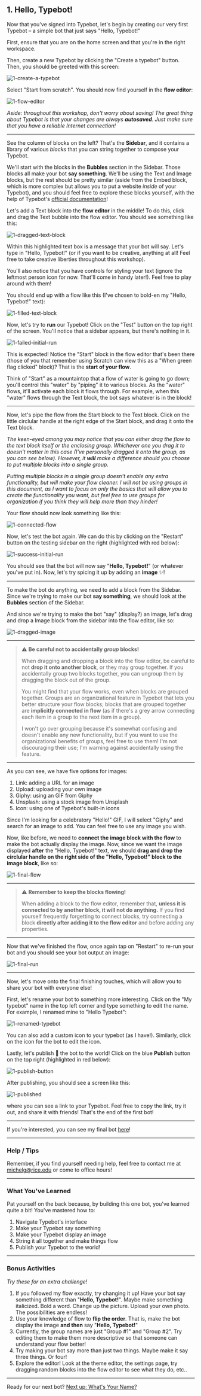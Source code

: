 ## 1. Hello, Typebot!

Now that you've signed into Typebot, let's begin by creating our very first Typebot – a simple bot that just says "Hello, Typebot!"

First, ensure that you are on the home screen and that you're in the right workspace. 

Then, create a new Typebot by clicking the "Create a typebot" button. Then, you should be greeted with this screen:

![1-create-a-typebot](1-create-a-typebot.png)

Select "Start from scratch". You should now find yourself in the **flow editor**:

![1-flow-editor](1-flow-editor.png)

*Aside: throughout this workshop, don't worry about saving! The great thing about Typebot is that your changes are always **autosaved**. Just make sure that you have a reliable Internet connection!*

---

See the column of blocks on the left? That's the **Sidebar**, and it contains a library of various *blocks* that you can string together to compose your Typebot.

We'll start with the blocks in the **Bubbles** section in the Sidebar. Those blocks all make your bot **say something**. We'll be using the Text and Image blocks, but the rest should be pretty similar (aside from the Embed block, which is more complex but allows you to put a website *inside* of your Typebot), and you should feel free to explore these blocks yourself, with the help of Typebot's [official documentation](https://docs.typebot.io/get-started/introduction)!

Let's add a Text block into the **flow editor** in the middle! To do this, click and drag the Text bubble into the flow editor. You should see something like this:

![1-dragged-text-block](1-dragged-text-block.png)

Within this highlighted text box is a message that your bot will say. Let's type in "Hello, Typebot!" (or if you want to be creative, anything at all! Feel free to take creative liberties throughout this workshop).

You'll also notice that you have controls for styling your text (ignore the leftmost person icon for now. That'll come in handy later!). Feel free to play around with them!

You should end up with a flow like this (I've chosen to bold-en my "Hello, Typebot!" text):

![1-filled-text-block](1-filled-text-block.png)

Now, let's try to **run** our Typebot! Click on the "Test" button on the top right of the screen. You'll notice that a sidebar appears, but there's nothing in it.

![1-failed-initial-run](1-failed-initial-run.png)

This is expected! Notice the "Start" block in the flow editor that's been there (those of you that remember using Scratch can view this as a "When green flag clicked" block)? That is the **start of your flow**. 

Think of "Start" as a mountaintop that a flow of water is going to go down; you'll control this "water" by "piping" it to various blocks. As the "water" flows, it'll activate each block it flows through. For example, when this "water" flows through the Text block, the bot says whatever is in the block!

---

Now, let's pipe the flow from the Start block to the Text block. Click on the little circlular handle at the right edge of the Start block, and drag it onto the Text block.

*The keen-eyed among you may notice that you can either drag the flow to the text block itself or the enclosing group. Whichever one you drag it to doesn't matter in this case (I've personally dragged it onto the group, as you can see below). However, it **will** make a difference should you choose to put multiple blocks into a single group.*

*Putting multiple blocks in a single group doesn't enable any extra functionality, but will make your flow cleaner. I will not be using groups in this document, as I want to focus on only the basics that will allow you to create the functionality you want, but feel free to use groups for organization if you think they will help more than they hinder!* 

Your flow should now look something like this:

![1-connected-flow](1-connected-flow.png)

Now, let's test the bot again. We can do this by clicking on the "Restart" button on the testing sidebar on the right (highlighted with red below):

![1-success-initial-run](1-success-initial-run.png)

You should see that the bot will now say "**Hello, Typebot!**" (or whatever you've put in). Now, let's try spicing it up by adding an **image** ✨!

---

To make the bot do anything, we need to add a block from the Sidebar. Since we're trying to make our bot **say something**, we should look at the **Bubbles** section of the Sidebar.

And since we're trying to make the bot "say" (display?) an image, let's drag and drop a Image block from the sidebar into the flow editor, like so:

![1-dragged-image](1-dragged-image.png)

---

> ⚠️  **Be careful not to accidentally *group* blocks!**
>
> When dragging and dropping a block into the flow editor, be careful to not **drop it onto another block**, or they may group together. If you accidentally group two blocks together, you can ungroup them by dragging the block out of the group. 
>
> You might find that your flow works, even when blocks are grouped together. Groups are an organizational feature in Typebot that lets you better structure your flow blocks; blocks that are grouped together are **implicitly connected in flow** (as if there's a grey arrow connecting each item in a group to the next item in a group).
>
> I won't go over grouping because it's somewhat confusing and doesn't enable any new functionality, but if you want to use the organizational benefits of groups, feel free to use them! I'm not discouraging their use; I'm warning against accidentally using the feature.

---

As you can see, we have five options for images:

1. Link: adding a URL for an image
2. Upload: uploading your own image
3. Giphy: using an GIF from Giphy
4. Unsplash: using a stock image from Unsplash
5. Icon: using one of Typebot's built-in icons

Since I'm looking for a celebratory "Hello!" GIF, I will select "Giphy" and search for an image to add. You can feel free to use any image you wish.

Now, like before, we need to **connect the image block with the flow** to make the bot actually display the image. Now, since we want the image displayed **after** the "Hello, Typebot!" text, we should **drag and drop the circlular handle on the right side of the "Hello, Typebot!" block to the image block**, like so:

![1-final-flow](1-final-flow.png)

---

> ⚠️  **Remember to keep the blocks flowing!**
>
> When adding a block to the flow editor, remember that, **unless it is connected to by another block, it will not do anything.** If you find yourself frequently forgetting to connect blocks, try connecting a block **directly after adding it to the flow editor** and before adding any properties.

---

Now that we've finished the flow, once again tap on "Restart" to re-run your bot and you should see your bot output an image:

![1-final-run](1-final-run.png)

---

Now, let's move onto the final finishing touches, which will allow you to share your bot with everyone else! 

First, let's rename your bot to something more interesting. Click on the "My typebot" name in the top left corner and type something to edit the name. For example, I renamed mine to "Hello Typebot":

![1-renamed-typebot](1-renamed-typebot.png)

You can also add a custom icon to your typebot (as I have!). Similarly, click on the icon for the bot to edit the icon.

Lastly, let's publish 🚀 the bot to the world! Click on the blue **Publish** button on the top right (highlighted in red below):

![1-publish-button](1-publish-button.png)

After publishing, you should see a screen like this:

![1-published](1-published.png)

where you can see a link to your Typebot. Feel free to copy the link, try it out, and share it with friends! That's the end of the first bot!

---

If you're interested, you can see my final bot [here](https://bot.lilie.link/hello-typebot-mxjhqik)!

---

### Help / Tips

Remember, if you find yourself needing help, feel free to contact me at michelg@rice.edu or come to office hours!

---

### What You've Learned

Pat yourself on the back because, by building this one bot, you've learned quite a bit! You've mastered how to:

1. Navigate Typebot's interface
2. Make your Typebot say something
3. Make your Typebot display an image
4. String it all together and make things flow
5. Publish your Typebot to the world!

---

### Bonus Activities

*Try these for an extra challenge!*

1. If you followed my flow exactly, try changing it up! Have your bot say something different than "**Hello, Typebot!**". Maybe make something italicized. Bold a word. Change up the picture. Upload your own photo. The possibilities are endless!
2. Use your knowledge of flow to **flip the order**. That is, make the bot display the image **and then** say "**Hello, Typebot!**"
3. Currently, the group names are just "Group #1" and "Group #2". Try editing them to make them more descriptive so that someone can understand your flow better!
4. Try making your bot say more than just two things. Maybe make it say three things. Or four!
5. Explore the editor! Look at the theme editor, the settings page, try dragging random blocks into the flow editor to see what they do, etc..

---

Ready for our next bot? [Next up: What's Your Name?](2%20-%20What's%20Your%20Name%3F.md)
